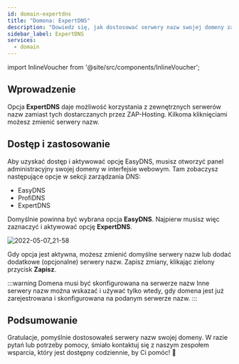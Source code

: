 ```yaml
---
id: domain-expertdns
title: "Domena: ExpertDNS"
description: "Dowiedz się, jak dostosować serwery nazw swojej domeny za pomocą ExpertDNS, aby zyskać większą kontrolę i elastyczność → Sprawdź teraz"
sidebar_label: ExpertDNS
services:
  - domain
---
```


import InlineVoucher from '@site/src/components/InlineVoucher';

## Wprowadzenie

Opcja **ExpertDNS** daje możliwość korzystania z zewnętrznych serwerów nazw zamiast tych dostarczanych przez ZAP-Hosting. Kilkoma kliknięciami możesz zmienić serwery nazw. 



## Dostęp i zastosowanie

Aby uzyskać dostęp i aktywować opcję EasyDNS, musisz otworzyć panel administracyjny swojej domeny w interfejsie webowym. Tam zobaczysz następujące opcje w sekcji zarządzania DNS:

- EasyDNS
- ProfiDNS
- ExpertDNS

Domyślnie powinna być wybrana opcja **EasyDNS**. Najpierw musisz więc zaznaczyć i aktywować opcję **ExpertDNS**. 

![2022-05-07_21-58](https://screensaver01.zap-hosting.com/index.php/s/zrKagEpZx7coebe/preview)

Gdy opcja jest aktywna, możesz zmienić domyślne serwery nazw lub dodać dodatkowe (opcjonalne) serwery nazw. Zapisz zmiany, klikając zielony przycisk **Zapisz**. 

:::warning Domena musi być skonfigurowana na serwerze nazw
Inne serwery nazw można wskazać i używać tylko wtedy, gdy domena jest już zarejestrowana i skonfigurowana na podanym serwerze nazw. 
:::



## Podsumowanie

Gratulacje, pomyślnie dostosowałeś serwery nazw swojej domeny. W razie pytań lub potrzeby pomocy, śmiało kontaktuj się z naszym zespołem wsparcia, który jest dostępny codziennie, by Ci pomóc! 🙂

<InlineVoucher />